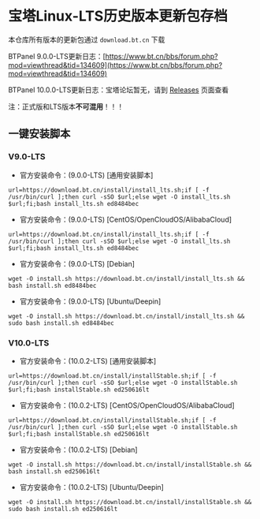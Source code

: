 # 宝塔Linux-LTS历史版本更新包存档
本仓库所有版本的更新包通过 `download.bt.cn` 下载

<!-- <del>站点默认404＆502界面出现宝塔的ad（仅中国大陆机器显示，海外机器无影响，可自行修改网站目录内的404.html）</del>  国内版宝塔目前已移除该AD -->

BTPanel 9.0.0-LTS更新日志：[https://www.bt.cn/bbs/forum.php?mod=viewthread&tid=134609](https://www.bt.cn/bbs/forum.php?mod=viewthread&tid=134609)

BTPanel 10.0.0-LTS更新日志：宝塔论坛暂无，请到 [Releases](https://github.com/Baota-Panel/BT-Panel-LTS-Linux/releases) 页面查看

注：正式版和LTS版本**不可混用**！！！

<!--
* 官方安装命令：(9.0.0公测版)[默认线路]
```
url=https://download.bt.cn/install/install_lts.sh;if [ -f /usr/bin/curl ];then curl -sSO $url;else wget -O install_lts.sh $url;fi;bash install_lts.sh ltsview ed8484bec
```
* 官方安装命令：(9.0.0公测版)[电信线路]
```
url=https://cmcc1-node.bt.cn/install/install_lts.sh;if [ -f /usr/bin/curl ];then curl -sSO $url;else wget -O install_lts.sh $url;fi;bash install_lts.sh ltsview ed8484bec
```
* 官方安装命令：(9.0.0公测版)[香港线路]
```
url=https://hk1-node.bt.cn/install/install_lts.sh;if [ -f /usr/bin/curl ];then curl -sSO $url;else wget -O install_lts.sh $url;fi;bash install_lts.sh ltsview ed8484bec
```
* 官方安装命令：(9.0.0公测版)[欧美线路]
```
url=https://cf1-node.aapanel.com/install/install_lts.sh;if [ -f /usr/bin/curl ];then curl -sSO $url;else wget -O install_lts.sh $url;fi;bash install_lts.sh ltsview ed8484bec
```
* 官方安装命令：(9.0.0-LTS预览版)[万能安装脚本]
```
url=https://download.bt.cn/install/install_lts.sh;if [ -f /usr/bin/curl ];then curl -sSO $url;else wget -O install_lts.sh $url;fi;bash install_lts.sh ed8484bec
```
* 官方安装命令：(9.0.0-LTS预览版)[Debian安装脚本]
```
wget -O install.sh https://download.bt.cn/install/install_lts.sh && bash install.sh ed8484bec
```
* 官方安装命令：(9.0.0-LTS预览版)[Ubuntu/Deepin安装脚本]
```
wget -O install.sh https://download.bt.cn/install/install_lts.sh && sudo bash install.sh ed8484bec
```
* 官方安装命令：(9.0.0-LTS预览版)[CentOS/OpenCloud/AlibabaCloud安装脚本]
```
yum install -y wget && wget -O install.sh https://download.bt.cn/install/install_lts.sh && bash install.sh ed8484bec
```
-->

## 一键安装脚本

### V9.0-LTS
* 官方安装命令：(9.0.0-LTS) [通用安装脚本]
```
url=https://download.bt.cn/install/install_lts.sh;if [ -f /usr/bin/curl ];then curl -sSO $url;else wget -O install_lts.sh $url;fi;bash install_lts.sh ed8484bec
```
* 官方安装命令：(9.0.0-LTS) [CentOS/OpenCloudOS/AlibabaCloud]
```
url=https://download.bt.cn/install/install_lts.sh;if [ -f /usr/bin/curl ];then curl -sSO $url;else wget -O install_lts.sh $url;fi;bash install_lts.sh ed8484bec
```
* 官方安装命令：(9.0.0-LTS) [Debian]
```
wget -O install.sh https://download.bt.cn/install/install_lts.sh && bash install.sh ed8484bec
```
* 官方安装命令：(9.0.0-LTS) [Ubuntu/Deepin]
```
wget -O install.sh https://download.bt.cn/install/install_lts.sh && sudo bash install.sh ed8484bec
```

### V10.0-LTS
* 官方安装命令：(10.0.2-LTS) [通用安装脚本]
```
url=https://download.bt.cn/install/installStable.sh;if [ -f /usr/bin/curl ];then curl -sSO $url;else wget -O installStable.sh $url;fi;bash installStable.sh ed250616lt
```
* 官方安装命令：(10.0.2-LTS) [CentOS/OpenCloudOS/AlibabaCloud]
```
url=https://download.bt.cn/install/installStable.sh;if [ -f /usr/bin/curl ];then curl -sSO $url;else wget -O installStable.sh $url;fi;bash installStable.sh ed250616lt
```
* 官方安装命令：(10.0.2-LTS) [Debian]
```
wget -O install.sh https://download.bt.cn/install/installStable.sh && bash install.sh ed250616lt
```
* 官方安装命令：(10.0.2-LTS) [Ubuntu/Deepin]
```
wget -O install.sh https://download.bt.cn/install/installStable.sh && sudo bash install.sh ed250616lt
```

